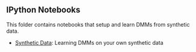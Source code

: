 ## IPython Notebooks

This folder contains notebooks that setup and learn DMMs from synthetic data. 

* [Synthetic Data](DeepMarkovModels-Synthetic.ipynb): Learning DMMs on your own synthetic data
